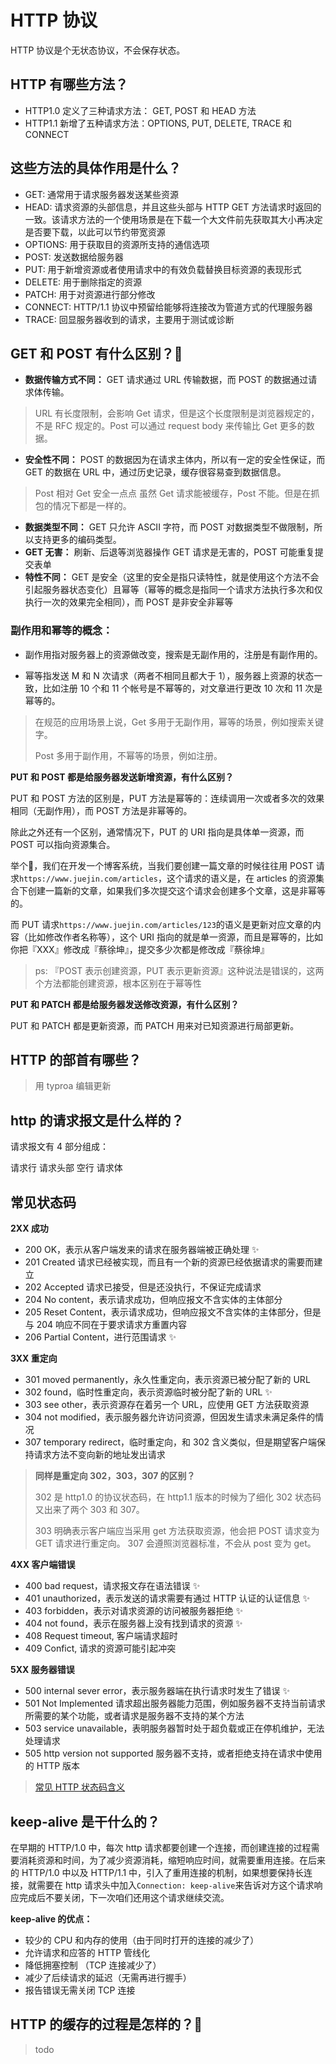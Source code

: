 # HTTP 协议

HTTP 协议是个无状态协议，不会保存状态。

## HTTP 有哪些方法？

- HTTP1.0 定义了三种请求方法： GET, POST 和 HEAD 方法
- HTTP1.1 新增了五种请求方法：OPTIONS, PUT, DELETE, TRACE 和 CONNECT

## 这些方法的具体作用是什么？

- GET: 通常用于请求服务器发送某些资源
- HEAD: 请求资源的头部信息，并且这些头部与 HTTP GET 方法请求时返回的一致。该请求方法的一个使用场景是在下载一个大文件前先获取其大小再决定是否要下载，以此可以节约带宽资源
- OPTIONS: 用于获取目的资源所支持的通信选项
- POST: 发送数据给服务器
- PUT: 用于新增资源或者使用请求中的有效负载替换目标资源的表现形式
- DELETE: 用于删除指定的资源
- PATCH: 用于对资源进行部分修改
- CONNECT: HTTP/1.1 协议中预留给能够将连接改为管道方式的代理服务器
- TRACE: 回显服务器收到的请求，主要用于测试或诊断

## GET 和 POST 有什么区别？🌟

- **数据传输方式不同：** GET 请求通过 URL 传输数据，而 POST 的数据通过请求体传输。
> URL 有长度限制，会影响 Get 请求，但是这个长度限制是浏览器规定的，不是 RFC 规定的。Post 可以通过 request body 来传输比 Get 更多的数据。
- **安全性不同：** POST 的数据因为在请求主体内，所以有一定的安全性保证，而 GET 的数据在 URL 中，通过历史记录，缓存很容易查到数据信息。
> Post 相对 Get 安全一点点 虽然 Get 请求能被缓存，Post 不能。但是在抓包的情况下都是一样的。
- **数据类型不同：** GET 只允许 ASCII 字符，而 POST 对数据类型不做限制，所以支持更多的编码类型。
- **GET 无害：** 刷新、后退等浏览器操作 GET 请求是无害的，POST 可能重复提交表单
- **特性不同：** GET 是安全（这里的安全是指只读特性，就是使用这个方法不会引起服务器状态变化）且幂等（幂等的概念是指同一个请求方法执行多次和仅执行一次的效果完全相同），而 POST 是非安全非幂等

### 副作用和幂等的概念：

- 副作用指对服务器上的资源做改变，搜索是无副作用的，注册是有副作用的。

- 幂等指发送 M 和 N 次请求（两者不相同且都大于 1），服务器上资源的状态一致，比如注册 10 个和 11 个帐号是不幂等的，对文章进行更改 10 次和 11 次是幂等的。

> 在规范的应用场景上说，Get 多用于无副作用，幂等的场景，例如搜索关键字。
> 
> Post 多用于副作用，不幂等的场景，例如注册。

**PUT 和 POST 都是给服务器发送新增资源，有什么区别？**

PUT 和 POST 方法的区别是，PUT 方法是幂等的：连续调用一次或者多次的效果相同（无副作用），而 POST 方法是非幂等的。

除此之外还有一个区别，通常情况下，PUT 的 URI 指向是具体单一资源，而 POST 可以指向资源集合。

举个🌰，我们在开发一个博客系统，当我们要创建一篇文章的时候往往用 POST 请求`https://www.juejin.com/articles`，这个请求的语义是，在 articles 的资源集合下创建一篇新的文章，如果我们多次提交这个请求会创建多个文章，这是非幂等的。

而 PUT 请求`https://www.juejin.com/articles/123`的语义是更新对应文章的内容（比如修改作者名称等），这个 URI 指向的就是单一资源，而且是幂等的，比如你把『XXX』修改成『蔡徐坤』，提交多少次都是修改成『蔡徐坤』

> ps: 『POST 表示创建资源，PUT 表示更新资源』这种说法是错误的，这两个方法都能创建资源，根本区别在于幂等性

**PUT 和 PATCH 都是给服务器发送修改资源，有什么区别？**

PUT 和 PATCH 都是更新资源，而 PATCH 用来对已知资源进行局部更新。

## HTTP 的部首有哪些？

> 用 typroa 编辑更新

## http 的请求报文是什么样的？

请求报文有 4 部分组成：

请求行
请求头部
空行
请求体

## 常见状态码

**2XX 成功**

- 200 OK，表示从客户端发来的请求在服务器端被正确处理 ✨
- 201 Created 请求已经被实现，而且有一个新的资源已经依据请求的需要而建立
- 202 Accepted 请求已接受，但是还没执行，不保证完成请求
- 204 No content，表示请求成功，但响应报文不含实体的主体部分
- 205 Reset Content，表示请求成功，但响应报文不含实体的主体部分，但是与 204 响应不同在于要求请求方重置内容
- 206 Partial Content，进行范围请求 ✨

**3XX 重定向**

- 301 moved permanently，永久性重定向，表示资源已被分配了新的 URL
- 302 found，临时性重定向，表示资源临时被分配了新的 URL ✨
- 303 see other，表示资源存在着另一个 URL，应使用 GET 方法获取资源
- 304 not modified，表示服务器允许访问资源，但因发生请求未满足条件的情况
- 307 temporary redirect，临时重定向，和 302 含义类似，但是期望客户端保持请求方法不变向新的地址发出请求

> **同样是重定向 302，303，307 的区别？**
> 
> 302 是 http1.0 的协议状态码，在 http1.1 版本的时候为了细化 302 状态码又出来了两个 303 和 307。
>
> 303 明确表示客户端应当采用 get 方法获取资源，他会把 POST 请求变为 GET 请求进行重定向。 307 会遵照浏览器标准，不会从 post 变为 get。

**4XX 客户端错误**

- 400 bad request，请求报文存在语法错误 ✨
- 401 unauthorized，表示发送的请求需要有通过 HTTP 认证的认证信息 ✨
- 403 forbidden，表示对请求资源的访问被服务器拒绝 ✨
- 404 not found，表示在服务器上没有找到请求的资源 ✨
- 408 Request timeout, 客户端请求超时
- 409 Confict, 请求的资源可能引起冲突

**5XX 服务器错误**

- 500 internal sever error，表示服务器端在执行请求时发生了错误 ✨
- 501 Not Implemented 请求超出服务器能力范围，例如服务器不支持当前请求所需要的某个功能，或者请求是服务器不支持的某个方法
- 503 service unavailable，表明服务器暂时处于超负载或正在停机维护，无法处理请求
- 505 http version not supported 服务器不支持，或者拒绝支持在请求中使用的 HTTP 版本

> [常见 HTTP 状态码含义](https://sunburst.wang/posts/2018/02/12/common-http-status-code.html)

## keep-alive 是干什么的？

在早期的 HTTP/1.0 中，每次 http 请求都要创建一个连接，而创建连接的过程需要消耗资源和时间，为了减少资源消耗，缩短响应时间，就需要重用连接。在后来的 HTTP/1.0 中以及 HTTP/1.1 中，引入了重用连接的机制，如果想要保持长连接，就需要在 http 请求头中加入`Connection: keep-alive`来告诉对方这个请求响应完成后不要关闭，下一次咱们还用这个请求继续交流。

**keep-alive 的优点：**

- 较少的 CPU 和内存的使用（由于同时打开的连接的减少了）
- 允许请求和应答的 HTTP 管线化
- 降低拥塞控制 （TCP 连接减少了）
- 减少了后续请求的延迟（无需再进行握手）
- 报告错误无需关闭 TCP 连接

## HTTP 的缓存的过程是怎样的？🌟

> todo 
